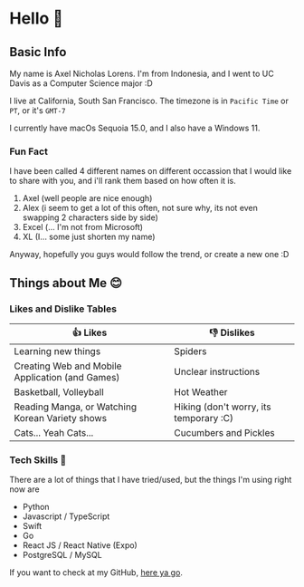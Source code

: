 # Hello 👋 

## Basic Info

My name is Axel Nicholas Lorens.
I'm from Indonesia, and I went to UC Davis as a Computer Science major :D

I live at California, South San Francisco.
The timezone is in `Pacific Time` or `PT`, or it's `GMT-7`

I currently have macOs Sequoia 15.0, and I also have a Windows 11.

### Fun Fact
I have been called 4 different names on different occassion that I would like to share with you, and i'll rank them based on how often it is.
  
1. Axel (well people are nice enough)
2. Alex (i seem to get a lot of this often, not sure why, its not even swapping 2 characters side by side)
3. Excel (... I'm not from Microsoft)
4. XL (I... some just shorten my name)

Anyway, hopefully you guys would follow the trend, or create a new one :D

## Things about Me 😊

### Likes and Dislike Tables
| 👍 Likes                                        | 👎 Dislikes                              |
|-------------------------------------------------|-----------------------------------------|
| Learning new things                             | Spiders                                 |
| Creating Web and Mobile Application (and Games) | Unclear instructions                    |
| Basketball, Volleyball                          | Hot Weather                             |
| Reading Manga, or Watching Korean Variety shows | Hiking (don't worry, its temporary :C)  |
| Cats... Yeah Cats...                            | Cucumbers and Pickles                   |

### Tech Skills 🚀

There are a lot of things that I have tried/used, but the things I'm using right now are
- Python
- Javascript / TypeScript
- Swift
- Go
- React JS / React Native (Expo)
- PostgreSQL / MySQL

If you want to check at my GitHub, [here ya go](https://github.com/RheuX).
